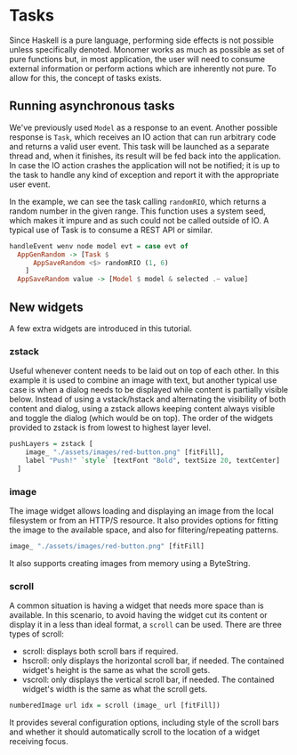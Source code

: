 # Tasks

Since Haskell is a pure language, performing side effects is not possible unless
specifically denoted. Monomer works as much as possible as set of pure functions
but, in most application, the user will need to consume external information or
perform actions which are inherently not pure. To allow for this, the concept of
tasks exists.

## Running asynchronous tasks

We've previously used `Model` as a response to an event. Another possible
response is `Task`, which receives an IO action that can run arbitrary code and
returns a valid user event. This task will be launched as a separate thread and,
when it finishes, its result will be fed back into the application. In case the
IO action crashes the application will not be notified; it is up to the task to
handle any kind of exception and report it with the appropriate user event.

In the example, we can see the task calling `randomRIO`, which returns a random
number in the given range. This function uses a system seed, which makes it
impure and as such could not be called outside of IO. A typical use of Task
is to consume a REST API or similar.

```haskell
handleEvent wenv node model evt = case evt of
  AppGenRandom -> [Task $
      AppSaveRandom <$> randomRIO (1, 6)
    ]
  AppSaveRandom value -> [Model $ model & selected .~ value]
```

## New widgets

A few extra widgets are introduced in this tutorial.

### zstack

Useful whenever content needs to be laid out on top of each other. In this
example it is used to combine an image with text, but another typical use case
is when a dialog needs to be displayed while content is partially visible below.
Instead of using a vstack/hstack and alternating the visibility of both content
and dialog, using a zstack allows keeping content always visible and toggle the
dialog (which would be on top). The order of the widgets provided to zstack is
from lowest to highest layer level.

```haskell
pushLayers = zstack [
    image_ "./assets/images/red-button.png" [fitFill],
    label "Push!" `style` [textFont "Bold", textSize 20, textCenter]
  ]
```

### image

The image widget allows loading and displaying an image from the local
filesystem or from an HTTP/S resource. It also provides options for fitting the
image to the available space, and also for filtering/repeating patterns.

```haskell
image_ "./assets/images/red-button.png" [fitFill]
```

It also supports creating images from memory using a ByteString.

### scroll

A common situation is having a widget that needs more space than is available. In
this scenario, to avoid having the widget cut its content or display it in a less
than ideal format, a `scroll` can be used. There are three types of scroll:

- scroll: displays both scroll bars if required.
- hscroll: only displays the horizontal scroll bar, if needed. The contained
  widget's height is the same as what the scroll gets.
- vscroll: only displays the vertical scroll bar, if needed. The contained
  widget's width is the same as what the scroll gets.

```haskell
numberedImage url idx = scroll (image_ url [fitFill])
```

It provides several configuration options, including style of the scroll bars
and whether it should automatically scroll to the location of a widget receiving
focus.

